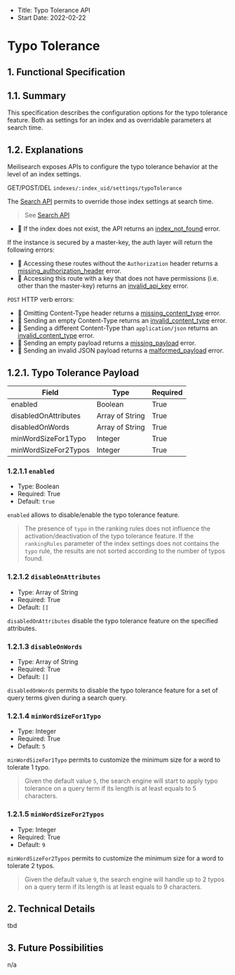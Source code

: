 - Title: Typo Tolerance API
- Start Date: 2022-02-22

# Typo Tolerance

## 1. Functional Specification

## 1.1. Summary

This specification describes the configuration options for the typo tolerance feature. Both as settings for an index and as overridable parameters at search time.

## 1.2. Explanations

Meilisearch exposes APIs to configure the typo tolerance behavior at the level of an index settings.

GET/POST/DEL `indexes/:index_uid/settings/typoTolerance`

The [Search API](0118-search-api.md) permits to override those index settings at search time.

> See [Search API](0118-search-api.md)

- 🔴 If the index does not exist, the API returns an [index_not_found](0061-error-format-and-definitions.md#index_not_found) error.

If the instance is secured by a master-key, the auth layer will return the following errors:

- 🔴 Accessing these routes without the `Authorization` header returns a [missing_authorization_header](0061-error-format-and-definitions.md#missing_authorization_header) error.
- 🔴 Accessing this route with a key that does not have permissions (i.e. other than the master-key) returns an [invalid_api_key](0061-error-format-and-definitions.md#invalid_api_key) error.

`POST` HTTP verb errors:

- 🔴 Omitting Content-Type header returns a [missing_content_type](0061-error-format-and-definitions.md#missing_content_type) error.
- 🔴 Sending an empty Content-Type returns an [invalid_content_type](0061-error-format-and-definitions.md#invalid_content_type) error.
- 🔴 Sending a different Content-Type than `application/json` returns an [invalid_content_type](0061-error-format-and-definitions.md#invalid_content_type) error.
- 🔴 Sending an empty payload returns a [missing_payload](0061-error-format-and-definitions.md#missing_payload) error.
- 🔴 Sending an invalid JSON payload returns a [malformed_payload](0061-error-format-and-definitions.md#malformed_payload) error.

## 1.2.1. Typo Tolerance Payload

| Field                | Type            | Required |
|----------------------|-----------------|----------|
| enabled              | Boolean         | True     |
| disabledOnAttributes | Array of String | True     |
| disabledOnWords      | Array of String | True     |
| minWordSizeFor1Typo  | Integer         | True     |
| minWordSizeFor2Typos | Integer         | True     |

### 1.2.1.1 `enabled`

- Type: Boolean
- Required: True
- Default: `true`

`enabled` allows to disable/enable the typo tolerance feature.

> The presence of `typo` in the ranking rules does not influence the activation/deactivation of the typo tolerance feature.
> If the `rankingRules` parameter of the index settings does not contains the `typo` rule, the results are not sorted according to the number of typos found.

### 1.2.1.2 `disableOnAttributes`

- Type: Array of String
- Required: True
- Default: `[]`

`disabledOnAttributes` disable the typo tolerance feature on the specified attributes.

### 1.2.1.3 `disableOnWords`

- Type: Array of String
- Required: True
- Default: `[]`

`disabledOnWords` permits to disable the typo tolerance feature for a set of query terms given during a search query.

### 1.2.1.4 `minWordSizeFor1Typo`

- Type: Integer
- Required: True
- Default: `5`

`minWordSizeFor1Typo` permits to customize the minimum size for a word to tolerate 1 typo.

> Given the default value `5`, the search engine will start to apply typo tolerance on a query term if its length is at least equals to 5 characters.

### 1.2.1.5 `minWordSizeFor2Typos`

- Type: Integer
- Required: True
- Default: `9`

`minWordSizeFor2Typos` permits to customize the minimum size for a word to tolerate 2 typos.

> Given the default value `9`, the search engine will handle up to 2 typos on a query term if its length is at least equals to 9 characters.

## 2. Technical Details
tbd

## 3. Future Possibilities
n/a